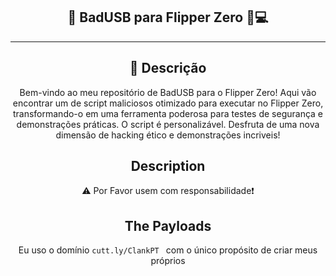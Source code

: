<div align=center>

## 🚀 **BadUSB para Flipper Zero** 🤖💻

---

## 📝 **Descrição**

Bem-vindo ao meu repositório de BadUSB para o Flipper Zero! Aqui vão encontrar um de script maliciosos otimizado para  executar no Flipper Zero, transformando-o em uma ferramenta poderosa para testes de segurança e demonstrações práticas. O script é personalizável. Desfruta de uma nova dimensão de hacking ético e demonstrações incriveis!

## Description 

⚠️ Por Favor usem com responsabilidade❗ 


## The Payloads 


Eu uso o domínio `cutt.ly/ClankPT ` com o único propósito de criar meus próprios 

